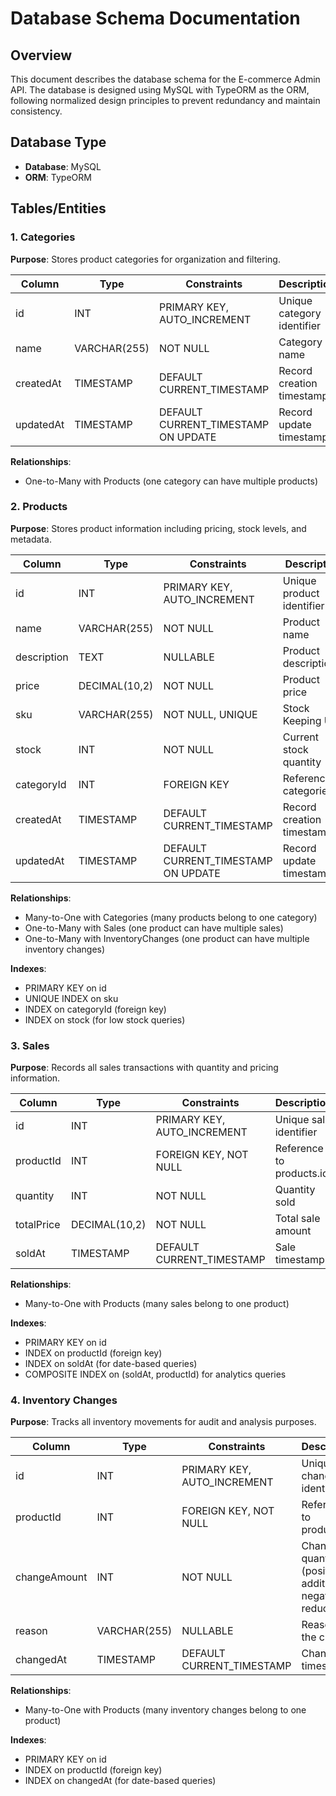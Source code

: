# Database Schema Documentation

## Overview
This document describes the database schema for the E-commerce Admin API. The database is designed using MySQL with TypeORM as the ORM, following normalized design principles to prevent redundancy and maintain consistency.

## Database Type
- **Database**: MySQL
- **ORM**: TypeORM

## Tables/Entities

### 1. Categories
**Purpose**: Stores product categories for organization and filtering.

| Column | Type | Constraints | Description |
|--------|------|-------------|-------------|
| id | INT | PRIMARY KEY, AUTO_INCREMENT | Unique category identifier |
| name | VARCHAR(255) | NOT NULL | Category name |
| createdAt | TIMESTAMP | DEFAULT CURRENT_TIMESTAMP | Record creation timestamp |
| updatedAt | TIMESTAMP | DEFAULT CURRENT_TIMESTAMP ON UPDATE | Record update timestamp |

**Relationships**:
- One-to-Many with Products (one category can have multiple products)

### 2. Products
**Purpose**: Stores product information including pricing, stock levels, and metadata.

| Column | Type | Constraints | Description |
|--------|------|-------------|-------------|
| id | INT | PRIMARY KEY, AUTO_INCREMENT | Unique product identifier |
| name | VARCHAR(255) | NOT NULL | Product name |
| description | TEXT | NULLABLE | Product description |
| price | DECIMAL(10,2) | NOT NULL | Product price |
| sku | VARCHAR(255) | NOT NULL, UNIQUE | Stock Keeping Unit |
| stock | INT | NOT NULL | Current stock quantity |
| categoryId | INT | FOREIGN KEY | Reference to categories.id |
| createdAt | TIMESTAMP | DEFAULT CURRENT_TIMESTAMP | Record creation timestamp |
| updatedAt | TIMESTAMP | DEFAULT CURRENT_TIMESTAMP ON UPDATE | Record update timestamp |

**Relationships**:
- Many-to-One with Categories (many products belong to one category)
- One-to-Many with Sales (one product can have multiple sales)
- One-to-Many with InventoryChanges (one product can have multiple inventory changes)

**Indexes**:
- PRIMARY KEY on id
- UNIQUE INDEX on sku
- INDEX on categoryId (foreign key)
- INDEX on stock (for low stock queries)

### 3. Sales
**Purpose**: Records all sales transactions with quantity and pricing information.

| Column | Type | Constraints | Description |
|--------|------|-------------|-------------|
| id | INT | PRIMARY KEY, AUTO_INCREMENT | Unique sale identifier |
| productId | INT | FOREIGN KEY, NOT NULL | Reference to products.id |
| quantity | INT | NOT NULL | Quantity sold |
| totalPrice | DECIMAL(10,2) | NOT NULL | Total sale amount |
| soldAt | TIMESTAMP | DEFAULT CURRENT_TIMESTAMP | Sale timestamp |

**Relationships**:
- Many-to-One with Products (many sales belong to one product)

**Indexes**:
- PRIMARY KEY on id
- INDEX on productId (foreign key)
- INDEX on soldAt (for date-based queries)
- COMPOSITE INDEX on (soldAt, productId) for analytics queries

### 4. Inventory Changes
**Purpose**: Tracks all inventory movements for audit and analysis purposes.

| Column | Type | Constraints | Description |
|--------|------|-------------|-------------|
| id | INT | PRIMARY KEY, AUTO_INCREMENT | Unique change identifier |
| productId | INT | FOREIGN KEY, NOT NULL | Reference to products.id |
| changeAmount | INT | NOT NULL | Change in quantity (positive for additions, negative for reductions) |
| reason | VARCHAR(255) | NULLABLE | Reason for the change |
| changedAt | TIMESTAMP | DEFAULT CURRENT_TIMESTAMP | Change timestamp |

**Relationships**:
- Many-to-One with Products (many inventory changes belong to one product)

**Indexes**:
- PRIMARY KEY on id
- INDEX on productId (foreign key)
- INDEX on changedAt (for date-based queries)